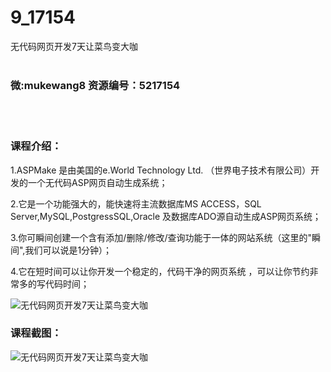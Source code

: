 # 9_17154
无代码网页开发7天让菜鸟变大咖
<br/></br>
<h3>微:mukewang8 资源编号：5217154</h3>
<br/></br>
<h3>课程介绍：</h3>
<p>1.<a title="查看与 ASPMake 相关的文章" target="_blank">ASPMake</a> 是由美国的e.World Technology Ltd. （世界电子技术有限公司）开发的一个无代码ASP网页自动生成系统；</p>
<p>2.它是一个功能强大的，能快速将主流数据库MS ACCESS，SQL Server,MySQL,PostgressSQL,Oracle 及数据库ADO源自动生成ASP网页系统；</p>
<p>3.你可瞬间创建一个含有添加/删除/修改/查询功能于一体的网站系统（这里的"瞬间",我们可以说是1分钟）；</p>
<p>4.它在短时间可以让你开发一个稳定的，代码干净的网页系统 ，可以让你节约非常多的写代码时间；</p>
<p><img src="https://www.ko996.com/wp-content/uploads/img/2020/12/12345-9.jpg" alt="无代码网页开发7天让菜鸟变大咖"></p>
<div class="info-desc">
<h3>课程截图：</h3>
<p><img src="https://www.ko996.com/wp-content/uploads/img/2020/12/2-99.png" alt="无代码网页开发7天让菜鸟变大咖"></p>


			
</div>
